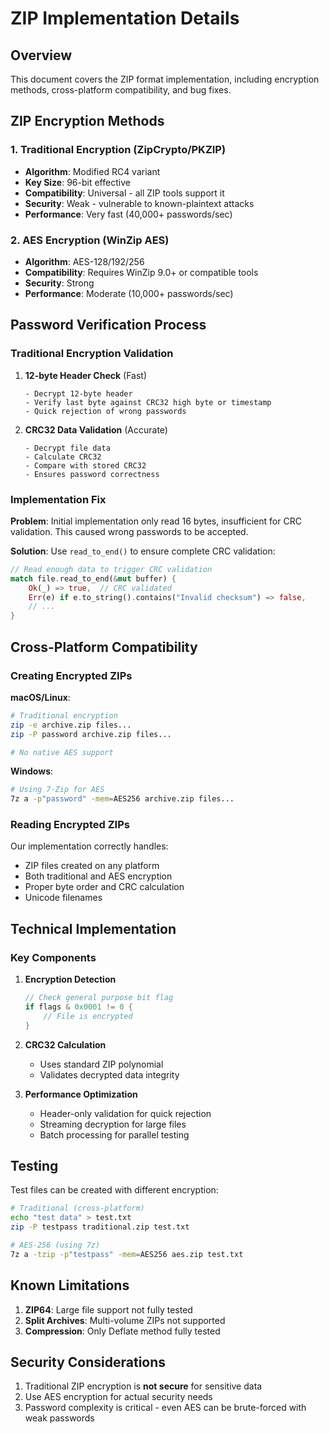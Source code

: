 # ZIP Implementation Details

## Overview

This document covers the ZIP format implementation, including encryption methods, cross-platform compatibility, and bug fixes.

## ZIP Encryption Methods

### 1. Traditional Encryption (ZipCrypto/PKZIP)
- **Algorithm**: Modified RC4 variant
- **Key Size**: 96-bit effective
- **Compatibility**: Universal - all ZIP tools support it
- **Security**: Weak - vulnerable to known-plaintext attacks
- **Performance**: Very fast (40,000+ passwords/sec)

### 2. AES Encryption (WinZip AES)
- **Algorithm**: AES-128/192/256
- **Compatibility**: Requires WinZip 9.0+ or compatible tools
- **Security**: Strong
- **Performance**: Moderate (10,000+ passwords/sec)

## Password Verification Process

### Traditional Encryption Validation

1. **12-byte Header Check** (Fast)
   ```
   - Decrypt 12-byte header
   - Verify last byte against CRC32 high byte or timestamp
   - Quick rejection of wrong passwords
   ```

2. **CRC32 Data Validation** (Accurate)
   ```
   - Decrypt file data
   - Calculate CRC32
   - Compare with stored CRC32
   - Ensures password correctness
   ```

### Implementation Fix

**Problem**: Initial implementation only read 16 bytes, insufficient for CRC validation. This caused wrong passwords to be accepted.

**Solution**: Use `read_to_end()` to ensure complete CRC validation:

```rust
// Read enough data to trigger CRC validation
match file.read_to_end(&mut buffer) {
    Ok(_) => true,  // CRC validated
    Err(e) if e.to_string().contains("Invalid checksum") => false,
    // ...
}
```

## Cross-Platform Compatibility

### Creating Encrypted ZIPs

**macOS/Linux**:
```bash
# Traditional encryption
zip -e archive.zip files...
zip -P password archive.zip files...

# No native AES support
```

**Windows**:
```bash
# Using 7-Zip for AES
7z a -p"password" -mem=AES256 archive.zip files...
```

### Reading Encrypted ZIPs

Our implementation correctly handles:
- ZIP files created on any platform
- Both traditional and AES encryption
- Proper byte order and CRC calculation
- Unicode filenames

## Technical Implementation

### Key Components

1. **Encryption Detection**
   ```rust
   // Check general purpose bit flag
   if flags & 0x0001 != 0 {
       // File is encrypted
   }
   ```

2. **CRC32 Calculation**
   - Uses standard ZIP polynomial
   - Validates decrypted data integrity

3. **Performance Optimization**
   - Header-only validation for quick rejection
   - Streaming decryption for large files
   - Batch processing for parallel testing

## Testing

Test files can be created with different encryption:

```bash
# Traditional (cross-platform)
echo "test data" > test.txt
zip -P testpass traditional.zip test.txt

# AES-256 (using 7z)
7z a -tzip -p"testpass" -mem=AES256 aes.zip test.txt
```

## Known Limitations

1. **ZIP64**: Large file support not fully tested
2. **Split Archives**: Multi-volume ZIPs not supported
3. **Compression**: Only Deflate method fully tested

## Security Considerations

1. Traditional ZIP encryption is **not secure** for sensitive data
2. Use AES encryption for actual security needs
3. Password complexity is critical - even AES can be brute-forced with weak passwords